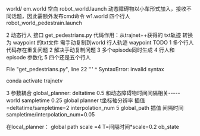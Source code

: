 world/
em.world 空白   robot_world.launch  动态障碍物以小车形式加入，接收不同话题，因此需额外发布cmd命令
w1.world 四个行人  robot_world_pedestrain.launch

2 动态行人 接口
get_pedestrians.py 代码作用：从trajnet++获得的 txt轨迹  转换为   waypoint 的txt文件
需手动复制到world 行人轨迹 waypoint
TODO    1 多个行人代码存在重复问题
                2 解决手动复制问题
                3 多个episode同时生成
                4 行人和episode 参数化
                5 四个还是五个行人 

File "get_pedestrians.py", line 22
    '''
      ^
SyntaxError: invalid syntax

conda activate trajnetv

3 参数耦合
global_planner:
deltatime 0.5   和动态障碍物时间间隔相关-----world
sampletime 0.25   global planner t坐标轴分辨率       插值=deltatime/sampletime=2
interpolation_num   5    global_path 插值     间隔时间 sampletime/interpolation_num=0.05

在local_planner：
global path scale  =4    T=间隔时间*scale=0.2
ob_state 